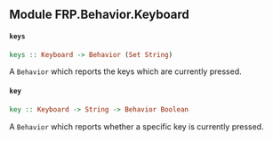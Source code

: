 ## Module FRP.Behavior.Keyboard

#### `keys`

``` purescript
keys :: Keyboard -> Behavior (Set String)
```

A `Behavior` which reports the keys which are currently pressed.

#### `key`

``` purescript
key :: Keyboard -> String -> Behavior Boolean
```

A `Behavior` which reports whether a specific key is currently pressed.


